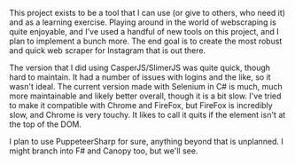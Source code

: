 This project exists to be a tool that I can use (or give to others, who need it) and as a learning exercise. Playing around in the world of webscraping is quite enjoyable, and I've used a handful of new tools on this project, and I plan to implement a bunch more. The end goal is to create the most robust and quick web scraper for Instagram that is out there. 

The version that I did using CasperJS/SlimerJS was quite quick, though hard to maintain. It had a number of issues with logins and the like, so it wasn't ideal. The current version made with Selenium in C# is much, much more maintainable and likely better overall, though it is a bit slow. I've tried to make it compatible with Chrome and FireFox, but FireFox is incredibly slow, and Chrome is very touchy. It likes to call it quits if the element isn't at the top of the DOM. 

I plan to use PuppeteerSharp for sure, anything beyond that is unplanned. I might branch into F# and Canopy too, but we'll see.
